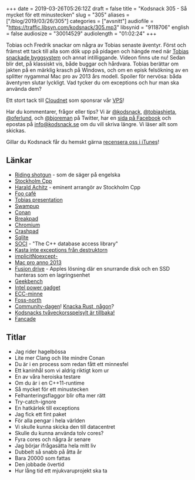 +++
date = 2019-03-26T05:26:12Z
draft = false
title = "Kodsnack 305 - Så mycket för ett minustecken"
slug = "305"
aliases = ["/blog/2019/03/26/305"]
categories = ["avsnitt"]
audiofile = "https://traffic.libsyn.com/kodsnack/305.mp3"
libsynid = "9118706"
english = false
audiosize = "30014529"
audiolength = "01:02:24"
+++

Tobias och Fredrik snackar om några av Tobias senaste äventyr. Först och främst ett tack till alla som dök upp på pidagen och hängde med när [Tobias snackade byggsystem](https://www.youtube.com/watch?v=wrF0Yc3n1DE&list=WL&index=4&t=0s) och annat intilliggande. Videon finns ute nu! Sedan blir det, på klassiskt vis, både buggar och hårdvara. Tobias berättar om jakten på en märklig krasch på Windows, och om en episk felsökning av en splitter nygammal Mac pro av 2013 års modell. Spoiler för nervösa: båda äventyren slutar lyckligt. Vad tycker du om exceptions och hur man ska använda dem?

Ett stort tack till [Cloudnet](http://www.cloudnet.se) som sponsrar vår [VPS](http://en.wikipedia.org/wiki/Virtual_private_server)!

Har du kommentarer, frågor eller tips? Vi är [@kodsnack](https://www.twitter.com/kodsnack), [@tobiashieta](https://www.twitter.com/tobiashieta), [@oferlund](https://www.twitter.com/oferlund), och [@bjoreman](https://www.twitter.com/bjoreman) på Twitter, har en [sida på Facebook](https://www.facebook.com/kodsnack) och epostas på [info@kodsnack.se](mailto:info@kodsnack.se) om du vill skriva längre. Vi läser allt som skickas.

Gillar du Kodsnack får du hemskt gärna [recensera oss i iTunes](http://itunes.apple.com/se/podcast/kodsnack/id561631498?l=en)!

## Länkar ##
* [Riding shotgun](https://en.wikipedia.org/wiki/Riding_shotgun) - som de säger på engelska
* [Stockholm Cpp](https://www.meetup.com/StockholmCpp/)
* [Harald Achitz](https://twitter.com/haralda4z)  - eminent arrangör av Stockholm Cpp
* [Foo café](https://foocafe.org/)
* [Tobias presentation](https://www.youtube.com/watch?v=wrF0Yc3n1DE&list=WL&index=4&t=0s)
* [Swampup](https://swampup.jfrog.com/)
* [Conan](https://conan.io/)
* [Breakpad](https://docs.sentry.io/platforms/minidump/breakpad/)
* [Chromium](https://www.chromium.org/)
* [Crashpad](https://chromium.googlesource.com/crashpad/crashpad/+/master/README.md)
* [Sqlite](https://www.sqlite.org/index.html)
* [SOCI](http://soci.sourceforge.net/) - "The C++ database access library"
* [Kasta inte exceptions från destruktorn](https://akrzemi1.wordpress.com/2011/09/21/destructors-that-throw/)
* [implicitNoexcept-](https://docs.microsoft.com/en-us/cpp/build/reference/zc-implicitnoexcept-implicit-exception-specifiers?view=vs-2017)
* [Mac pro anno 2013](https://512pixels.net/2018/05/the-2013-mac-pro-five-years-later/)
* [Fusion drive](https://en.wikipedia.org/wiki/Fusion_Drive) - Apples lösning där en snurrande disk och en SSD hanteras som en lagringsenhet
* [Geekbench](https://www.geekbench.com/)
* [Intel power gadget](https://software.intel.com/en-us/articles/intel-power-gadget-20)
* [ECC-minne](https://en.wikipedia.org/wiki/ECC_memory)
* [Foss-north](https://foss-north.se/2019/)
* [Community-dagen](https://foss-north.se/2019/community-day.html)! [Knacka Rust, någon](https://docs.google.com/forms/d/e/1FAIpQLSduhDe0ATNBwCjJhqc70KJHu3QYW1U2YAzOfkUvjVj517NEJA/viewform)?
* [Kodsnacks tvåveckorsspelsylt är tillbaka!](https://itch.io/jam/spelsylt)
* [Fancade](http://www.fancade.com/)

## Titlar ##
* Jag rider hagelbössa
* Lite mer Clang och lite mindre Conan
* Du är i en process som redan fått ett minnesfel
* Ett kaninhål som vi aldrig riktigt kom ur
* En av våra heroiska testare
* Om du är i en C++11-runtime
* Så mycket för ett minustecken
* Felhanteringsflaggor blir ofta mer rätt
* Try-catch-ignore
* En hatkärlek till exceptions
* Jag fick ett fint paket
* För alla pengar i hela världen
* Vi skulle kunna skicka den till datacentret
* Skulle du kunna använda tolv cores?
* Fyra cores och några år senare
* Jag börjar ifrågasätta hela mitt liv
* Dubbelt så snabb på åtta år
* Bara 20000 som fattas
* Den jobbade övertid
* Hur lång tid ett mjukvaruprojekt ska ta